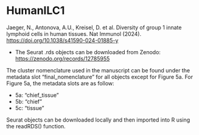 # HumanILC1

Jaeger, N., Antonova, A.U., Kreisel, D. et al. Diversity of group 1 innate lymphoid cells in human tissues. Nat Immunol (2024). https://doi.org/10.1038/s41590-024-01885-y

* The Seurat .rds objects can be downloaded from Zenodo: https://zenodo.org/records/12785955 

The cluster nomenclature used in the manuscript can be found under the metadata slot “final_nomenclature” for all objects except for Figure 5a. For Figure 5a, the metadata slots are as follow:

  *   5a: “chief_tissue”
  *   5b: “chief”
  *   5c: “tissue”

Seurat objects can be downloaded locally and then imported into R using the readRDS() function. 

